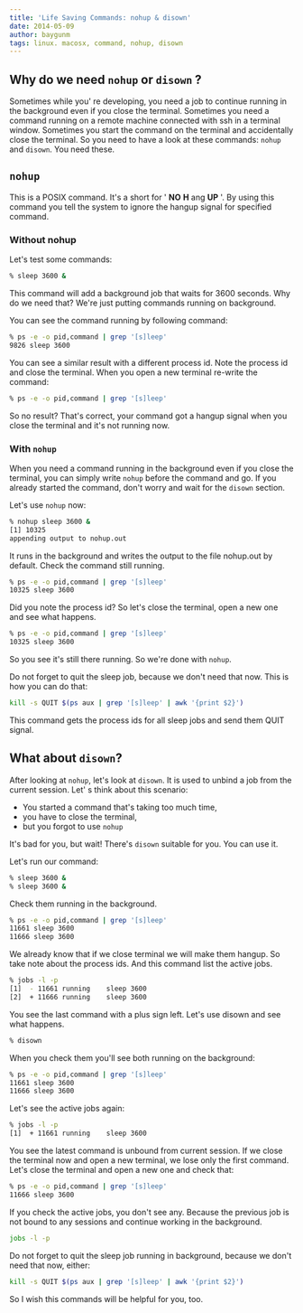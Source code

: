 ```yaml
---
title: 'Life Saving Commands: nohup & disown'
date: 2014-05-09
author: baygunm
tags: linux. macosx, command, nohup, disown
---
```


## Why do we need <code>nohup</code> or <code>disown</code> ?

Sometimes while you' re developing, you need a job to continue running in the background even if you close the terminal. Sometimes you need a command running on a remote machine connected with ssh in a terminal window. Sometimes you start the command on the terminal and accidentally close the terminal. So you need to have a look at these commands: <code>nohup</code> and <code>disown</code>. You need these.

## <code>nohup</code>

This is a POSIX command. It's a short for  ' **NO**  **H** ang **UP** '. By using this command you tell the system to ignore the hangup signal for specified command.

### Without nohup

Let's test some commands:

```bash
% sleep 3600 &
```

This command will add a background job that waits for 3600 seconds. Why do we need that? We're just putting commands running on background.

You can see the command running by following command:

```bash
% ps -e -o pid,command | grep '[s]leep'
9826 sleep 3600
```

You can see a similar result with a different process id. Note the process id and close the terminal. When you open a new terminal re-write the command:

```bash
% ps -e -o pid,command | grep '[s]leep'
```

So no result? That's correct, your command got a hangup signal when you close the terminal and it's not running now.

### With <code>nohup</code>

When you need a command running in the background even if you close the terminal, you can simply write <code>nohup</code> before the command and go. If you already started the command, don't worry and wait for the <code>disown</code> section.

Let's use <code>nohup</code> now:

```bash
% nohup sleep 3600 &
[1] 10325
appending output to nohup.out
```

It runs in the background and writes the output to the file nohup.out by default. Check the command still running.

```bash
% ps -e -o pid,command | grep '[s]leep'
10325 sleep 3600
```

Did you note the process id? So let's close the terminal, open a new one and see what happens.

```bash
% ps -e -o pid,command | grep '[s]leep'
10325 sleep 3600
```

So you see it's still there running. So we're done with <code>nohup</code>.

Do not forget to quit the sleep job, because we don't need that now. This is how you can do that:

```bash
kill -s QUIT $(ps aux | grep '[s]leep' | awk '{print $2}')
```

This command gets the process ids for all sleep jobs and send them QUIT signal.

## What about <code>disown</code>?

After looking at <code>nohup</code>, let's look at <code>disown</code>. It is used to unbind a job from the current session. Let' s think about this scenario:

* You started a command that's taking too much time,
* you have to close the terminal,
* but you forgot to use <code>nohup</code>

It's bad for you, but wait! There's <code>disown</code> suitable for you. You can use it.

Let's run our command:

```bash
% sleep 3600 &
% sleep 3600 &
```

Check them running in the background.

```bash
% ps -e -o pid,command | grep '[s]leep'
11661 sleep 3600
11666 sleep 3600
```

We already know that if we close terminal we will make them hangup. So take note about the process ids. And this command list the active jobs.

```bash
% jobs -l -p
[1]  - 11661 running    sleep 3600
[2]  + 11666 running    sleep 3600
```

You see the last command with a plus sign left. Let's use disown and see what happens.

```bash
% disown
```
When you check them you'll see both running on the background:

```bash
% ps -e -o pid,command | grep '[s]leep'
11661 sleep 3600
11666 sleep 3600
```

Let's see the active jobs again:

```bash
% jobs -l -p
[1]  + 11661 running    sleep 3600
```

You see the latest command is unbound from current session. If we close the terminal now and open a new terminal, we lose only the first command.
Let's close the terminal and open a new one and check that:

```bash
% ps -e -o pid,command | grep '[s]leep'
11666 sleep 3600
```

If you check the active jobs, you don't see any. Because the previous job is not bound to any sessions and continue working in the background.

```bash
jobs -l -p
```

Do not forget to quit the sleep job running in background, because we don't need that now, either:

```bash
kill -s QUIT $(ps aux | grep '[s]leep' | awk '{print $2}')
```

So I wish this commands will be helpful for you, too.